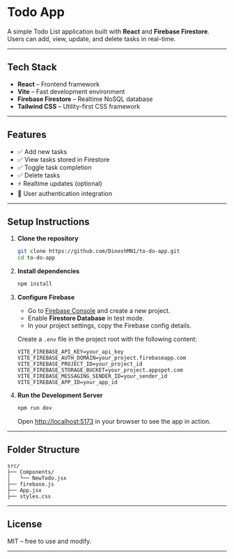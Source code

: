 # Todo App

A simple Todo List application built with **React** and **Firebase Firestore**.  
Users can add, view, update, and delete tasks in real-time.

---

## Tech Stack

- **React** – Frontend framework  
- **Vite** – Fast development environment  
- **Firebase Firestore** – Realtime NoSQL database  
- **Tailwind CSS** – Utility-first CSS framework  

---

## Features

- ✅ Add new tasks  
- ✅ View tasks stored in Firestore  
- ✅ Toggle task completion  
- ✅ Delete tasks  
- ⚡ Realtime updates (optional)  
- 🔐 User authentication integration  

---

## Setup Instructions

1. **Clone the repository**

   ```bash
   git clone https://github.com/DineshMN1/to-do-app.git
   cd to-do-app
   ```

2. **Install dependencies**

   ```bash
   npm install
   ```

3. **Configure Firebase**

   - Go to [Firebase Console](https://console.firebase.google.com/) and create a new project.
   - Enable **Firestore Database** in test mode.
   - In your project settings, copy the Firebase config details.

   Create a `.env` file in the project root with the following content:

   ```env
   VITE_FIREBASE_API_KEY=your_api_key
   VITE_FIREBASE_AUTH_DOMAIN=your_project.firebaseapp.com
   VITE_FIREBASE_PROJECT_ID=your_project_id
   VITE_FIREBASE_STORAGE_BUCKET=your_project.appspot.com
   VITE_FIREBASE_MESSAGING_SENDER_ID=your_sender_id
   VITE_FIREBASE_APP_ID=your_app_id
   ```

4. **Run the Development Server**

   ```bash
   npm run dev
   ```

   Open [http://localhost:5173](http://localhost:5173) in your browser to see the app in action.

---

## Folder Structure

```
src/
├── Components/
│   └── NewTodo.jsx
├── firebase.js
├── App.jsx
├── styles.css
```

---

## License

MIT – free to use and modify.

---
